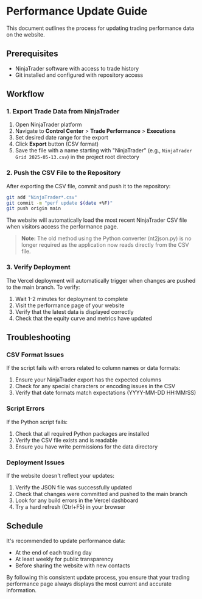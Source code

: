 # Performance Update Guide

This document outlines the process for updating trading performance data on the website.

## Prerequisites

- NinjaTrader software with access to trade history
- Git installed and configured with repository access

## Workflow

### 1. Export Trade Data from NinjaTrader

1. Open NinjaTrader platform
2. Navigate to **Control Center** > **Trade Performance** > **Executions**
3. Set desired date range for the export
4. Click **Export** button (CSV format)
5. Save the file with a name starting with "NinjaTrader" (e.g., `NinjaTrader Grid 2025-05-13.csv`) in the project root directory

### 2. Push the CSV File to the Repository

After exporting the CSV file, commit and push it to the repository:

```bash
git add "NinjaTrader*.csv"
git commit -m "perf update $(date +%F)"
git push origin main
```

The website will automatically load the most recent NinjaTrader CSV file when visitors access the performance page.

> **Note:** The old method using the Python converter (nt2json.py) is no longer required as the application now reads directly from the CSV file.

### 3. Verify Deployment

The Vercel deployment will automatically trigger when changes are pushed to the main branch. To verify:

1. Wait 1-2 minutes for deployment to complete
2. Visit the performance page of your website
3. Verify that the latest data is displayed correctly
4. Check that the equity curve and metrics have updated

## Troubleshooting

### CSV Format Issues

If the script fails with errors related to column names or data formats:

1. Ensure your NinjaTrader export has the expected columns
2. Check for any special characters or encoding issues in the CSV
3. Verify that date formats match expectations (YYYY-MM-DD HH:MM:SS)

### Script Errors

If the Python script fails:

1. Check that all required Python packages are installed
2. Verify the CSV file exists and is readable
3. Ensure you have write permissions for the data directory

### Deployment Issues

If the website doesn't reflect your updates:

1. Verify the JSON file was successfully updated
2. Check that changes were committed and pushed to the main branch
3. Look for any build errors in the Vercel dashboard
4. Try a hard refresh (Ctrl+F5) in your browser

## Schedule

It's recommended to update performance data:
- At the end of each trading day
- At least weekly for public transparency
- Before sharing the website with new contacts

By following this consistent update process, you ensure that your trading performance page always displays the most current and accurate information.